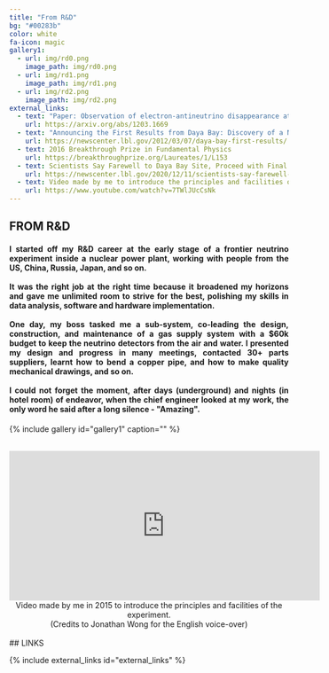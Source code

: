 ```yaml
---
title: "From R&D"
bg: "#00283b"
color: white
fa-icon: magic
gallery1:
  - url: img/rd0.png
    image_path: img/rd0.png
  - url: img/rd1.png
    image_path: img/rd1.png
  - url: img/rd2.png
    image_path: img/rd2.png
external_links:
  - text: "Paper: Observation of electron-antineutrino disappearance at Daya Bay"
    url: https://arxiv.org/abs/1203.1669
  - text: "Announcing the First Results from Daya Bay: Discovery of a New Kind of Neutrino Transformation"
    url: https://newscenter.lbl.gov/2012/03/07/daya-bay-first-results/
  - text: 2016 Breakthrough Prize in Fundamental Physics
    url: https://breakthroughprize.org/Laureates/1/L153
  - text: Scientists Say Farewell to Daya Bay Site, Proceed with Final Data Analysis
    url: https://newscenter.lbl.gov/2020/12/11/scientists-say-farewell-to-daya-bay-site-proceed-with-final-data-analysis/
  - text: Video made by me to introduce the principles and facilities of the experiment
    url: https://www.youtube.com/watch?v=7TWlJUcCsNk
---
```

## FROM R&D

<div style="text-align: justify"><h4>
I started off my R&D career at the early stage of a frontier neutrino experiment inside a nuclear power plant, working with people from the US, China, Russia, Japan, and so on. 
<br>
<br>
It was the right job at the right time because it broadened my horizons and gave me unlimited room to strive for the best, polishing my skills in data analysis, software and hardware implementation. 
<br>
<br>
One day, my boss tasked me a sub-system, co-leading the design, construction, and maintenance of a gas supply system with a $60k budget to keep the neutrino detectors from the air and water.  I presented my design and progress in many meetings, contacted 30+ parts suppliers, learnt how to bend a copper pipe, and how to make quality mechanical drawings, and so on. 
<br>
<br>
I could not forget the moment, after days (underground) and nights (in hotel room) of endeavor, when the chief engineer looked at my work, the only word he said after a long silence - "Amazing".  
</h4></div>

{% include gallery id="gallery1" caption="" %}

<br>
<center>
<iframe width="560" height="270" src="https://www.youtube.com/embed/7TWlJUcCsNk" frameborder="0" allow="accelerometer; autoplay; clipboard-write; encrypted-media; gyroscope; picture-in-picture" allowfullscreen></iframe>
<br>Video made by me in 2015 to introduce the principles and facilities of the experiment. 
<br>(Credits to Jonathan Wong for the English voice-over) 
</center>

<br> 
## LINKS

{% include external_links id="external_links" %}
